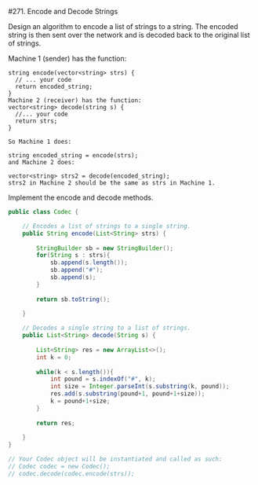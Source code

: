 #271. Encode and Decode Strings

Design an algorithm to encode a list of strings to a string. The encoded string is then sent over the network and is decoded back to the original list of strings.

Machine 1 (sender) has the function:

```
string encode(vector<string> strs) {
  // ... your code
  return encoded_string;
}
Machine 2 (receiver) has the function:
vector<string> decode(string s) {
  //... your code
  return strs;
}

So Machine 1 does:

string encoded_string = encode(strs);
and Machine 2 does:

vector<string> strs2 = decode(encoded_string);
strs2 in Machine 2 should be the same as strs in Machine 1.
```

Implement the encode and decode methods.

```java
public class Codec {

    // Encodes a list of strings to a single string.
    public String encode(List<String> strs) {
        
        StringBuilder sb = new StringBuilder();
        for(String s : strs){
            sb.append(s.length());
            sb.append("#");
            sb.append(s);
        }
        
        return sb.toString();
        
    }

    // Decodes a single string to a list of strings.
    public List<String> decode(String s) {
        
        List<String> res = new ArrayList<>();
        int k = 0;
        
        while(k < s.length()){
            int pound = s.indexOf("#", k);
            int size = Integer.parseInt(s.substring(k, pound));
            res.add(s.substring(pound+1, pound+1+size));
            k = pound+1+size;
        }
        
        return res;
        
    }
}

// Your Codec object will be instantiated and called as such:
// Codec codec = new Codec();
// codec.decode(codec.encode(strs));
```
